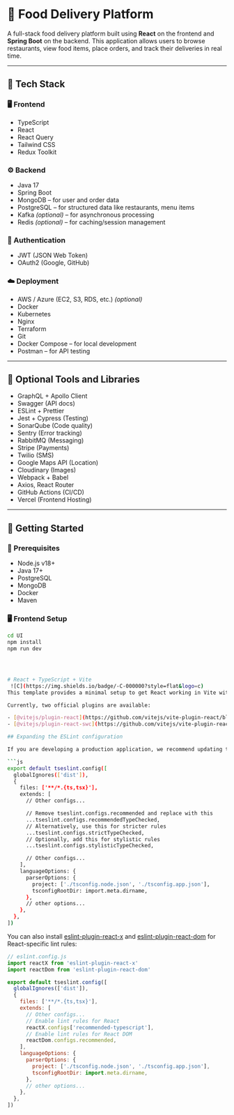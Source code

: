 # 🍔 Food Delivery Platform

A full-stack food delivery platform built using **React** on the frontend and **Spring Boot** on the backend. This application allows users to browse restaurants, view food items, place orders, and track their deliveries in real time.

---

## 🧰 Tech Stack

### 🖥️ Frontend

- TypeScript
- React
- React Query
- Tailwind CSS
- Redux Toolkit

### ⚙️ Backend

- Java 17
- Spring Boot
- MongoDB – for user and order data
- PostgreSQL – for structured data like restaurants, menu items
- Kafka *(optional)* – for asynchronous processing
- Redis *(optional)* – for caching/session management

### 🔐 Authentication

- JWT (JSON Web Token)
- OAuth2 (Google, GitHub)

### ☁️ Deployment

- AWS / Azure (EC2, S3, RDS, etc.) *(optional)*
- Docker
- Kubernetes
- Nginx
- Terraform
- Git
- Docker Compose – for local development
- Postman – for API testing

---

## 🧪 Optional Tools and Libraries

- GraphQL + Apollo Client
- Swagger (API docs)
- ESLint + Prettier
- Jest + Cypress (Testing)
- SonarQube (Code quality)
- Sentry (Error tracking)
- RabbitMQ (Messaging)
- Stripe (Payments)
- Twilio (SMS)
- Google Maps API (Location)
- Cloudinary (Images)
- Webpack + Babel
- Axios, React Router
- GitHub Actions (CI/CD)
- Vercel (Frontend Hosting)

---

## 🚀 Getting Started

### 🔧 Prerequisites

- Node.js v18+
- Java 17+
- PostgreSQL
- MongoDB
- Docker
- Maven

### 🖥️ Frontend Setup

```bash
cd UI
npm install
npm run dev




# React + TypeScript + Vite
 ![C](https://img.shields.io/badge/-C-000000?style=flat&logo=c)  
This template provides a minimal setup to get React working in Vite with HMR and some ESLint rules.

Currently, two official plugins are available:

- [@vitejs/plugin-react](https://github.com/vitejs/vite-plugin-react/blob/main/packages/plugin-react) uses [Babel](https://babeljs.io/) for Fast Refresh
- [@vitejs/plugin-react-swc](https://github.com/vitejs/vite-plugin-react/blob/main/packages/plugin-react-swc) uses [SWC](https://swc.rs/) for Fast Refresh

## Expanding the ESLint configuration

If you are developing a production application, we recommend updating the configuration to enable type-aware lint rules:

```js
export default tseslint.config([
  globalIgnores(['dist']),
  {
    files: ['**/*.{ts,tsx}'],
    extends: [
      // Other configs...

      // Remove tseslint.configs.recommended and replace with this
      ...tseslint.configs.recommendedTypeChecked,
      // Alternatively, use this for stricter rules
      ...tseslint.configs.strictTypeChecked,
      // Optionally, add this for stylistic rules
      ...tseslint.configs.stylisticTypeChecked,

      // Other configs...
    ],
    languageOptions: {
      parserOptions: {
        project: ['./tsconfig.node.json', './tsconfig.app.json'],
        tsconfigRootDir: import.meta.dirname,
      },
      // other options...
    },
  },
])
```

You can also install [eslint-plugin-react-x](https://github.com/Rel1cx/eslint-react/tree/main/packages/plugins/eslint-plugin-react-x) and [eslint-plugin-react-dom](https://github.com/Rel1cx/eslint-react/tree/main/packages/plugins/eslint-plugin-react-dom) for React-specific lint rules:

```js
// eslint.config.js
import reactX from 'eslint-plugin-react-x'
import reactDom from 'eslint-plugin-react-dom'

export default tseslint.config([
  globalIgnores(['dist']),
  {
    files: ['**/*.{ts,tsx}'],
    extends: [
      // Other configs...
      // Enable lint rules for React
      reactX.configs['recommended-typescript'],
      // Enable lint rules for React DOM
      reactDom.configs.recommended,
    ],
    languageOptions: {
      parserOptions: {
        project: ['./tsconfig.node.json', './tsconfig.app.json'],
        tsconfigRootDir: import.meta.dirname,
      },
      // other options...
    },
  },
])
```
